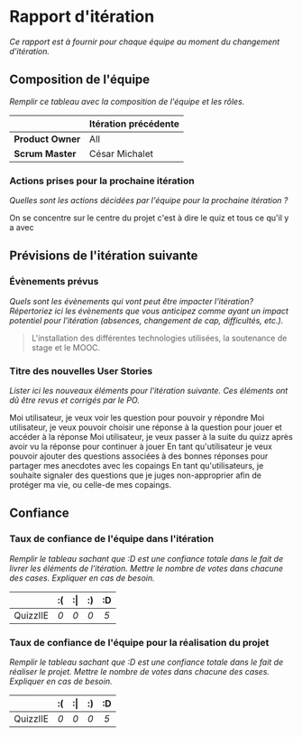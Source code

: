 # Rapport d'itération  
*Ce rapport est à fournir pour chaque équipe au moment du changement d'itération.*

## Composition de l'équipe 
*Remplir ce tableau avec la composition de l'équipe et les rôles.*

|  &nbsp;                 | Itération précédente     |
| -------------           |-------------             |
| **Product Owner**       | All                       |
| **Scrum Master**        | César Michalet                      |


### Actions prises pour la prochaine itération
*Quelles sont les actions décidées par l'équipe pour la prochaine itération ?*

On se concentre sur le centre du projet c'est à dire le quiz et tous ce qu'il y a avec

## Prévisions de l'itération suivante
### Évènements prévus  
*Quels sont les évènements qui vont peut être impacter l'itération? Répertoriez ici les évènements que vous anticipez comme ayant un impact potentiel pour l'itération (absences, changement de cap, difficultés, etc.).*
> L'installation des différentes technologies utilisées, la soutenance de stage et le MOOC.

### Titre des nouvelles User Stories  
*Lister ici les nouveaux éléments pour l'itération suivante. Ces éléments ont dû être revus et corrigés par le PO.*
>
Moi utilisateur, je veux voir les question pour pouvoir y répondre
Moi utilisateur, je veux pouvoir choisir une réponse à la question pour jouer et accéder à la réponse
Moi utilisateur, je veux  passer à la suite du quizz après avoir vu la réponse pour continuer à jouer
En tant qu'utilisateur je veux pouvoir ajouter des questions associées à des bonnes réponses pour partager mes anecdotes avec les copaings
En tant qu'utilisateurs, je souhaite signaler des questions que je juges non-approprier afin de protéger ma vie, ou celle-de mes copaings. 

## Confiance 
### Taux de confiance de l'équipe dans l'itération  
*Remplir le tableau sachant que :D est une confiance totale dans le fait de livrer les éléments de l'itération. Mettre le nombre de votes dans chacune des cases. Expliquer en cas de besoin.*

|          	| :( 	  | :&#124; 	| :) 	  | :D 	  |
|:--------:	|:----:	|:----:	    |:----:	|:----:	|
| QuizzIIE	|  *0* 	|  *0* 	    |  *0* 	|  *5* 	|

### Taux de confiance de l'équipe pour la réalisation du projet 
*Remplir le tableau sachant que :D est une confiance totale dans le fait de réaliser le projet. Mettre le nombre de votes dans chacune des cases. Expliquer en cas de besoin.*

|          	| :( 	  | :&#124; 	| :) 	  | :D 	  |
|:--------:	|:----:	|:----:	    |:----:	|:----:	|
| QuizzIIE 	|  *0* 	|  *0* 	    |  *0* 	|  *5* 	|

 
 
